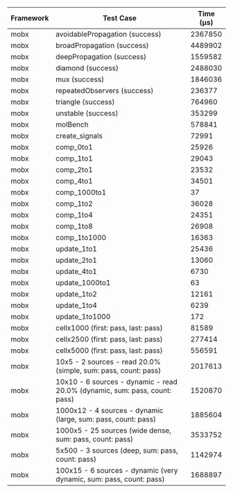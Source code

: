 | Framework | Test Case | Time (μs) |
| --- | --- | --- |
| mobx | avoidablePropagation (success) | 2367850 |
| mobx | broadPropagation (success) | 4489902 |
| mobx | deepPropagation (success) | 1559582 |
| mobx | diamond (success) | 2488030 |
| mobx | mux (success) | 1846036 |
| mobx | repeatedObservers (success) | 236377 |
| mobx | triangle (success) | 764960 |
| mobx | unstable (success) | 353299 |
| mobx | molBench | 578841 |
| mobx | create_signals | 72991 |
| mobx | comp_0to1 | 25926 |
| mobx | comp_1to1 | 29043 |
| mobx | comp_2to1 | 23532 |
| mobx | comp_4to1 | 34501 |
| mobx | comp_1000to1 | 37 |
| mobx | comp_1to2 | 36028 |
| mobx | comp_1to4 | 24351 |
| mobx | comp_1to8 | 26908 |
| mobx | comp_1to1000 | 16363 |
| mobx | update_1to1 | 25436 |
| mobx | update_2to1 | 13060 |
| mobx | update_4to1 | 6730 |
| mobx | update_1000to1 | 63 |
| mobx | update_1to2 | 12161 |
| mobx | update_1to4 | 6239 |
| mobx | update_1to1000 | 172 |
| mobx | cellx1000 (first: pass, last: pass) | 81589 |
| mobx | cellx2500 (first: pass, last: pass) | 277414 |
| mobx | cellx5000 (first: pass, last: pass) | 556591 |
| mobx | 10x5 - 2 sources - read 20.0% (simple, sum: pass, count: pass) | 2017613 |
| mobx | 10x10 - 6 sources - dynamic - read 20.0% (dynamic, sum: pass, count: pass) | 1520870 |
| mobx | 1000x12 - 4 sources - dynamic (large, sum: pass, count: pass) | 1885604 |
| mobx | 1000x5 - 25 sources (wide dense, sum: pass, count: pass) | 3533752 |
| mobx | 5x500 - 3 sources (deep, sum: pass, count: pass) | 1142974 |
| mobx | 100x15 - 6 sources - dynamic (very dynamic, sum: pass, count: pass) | 1688897 |
